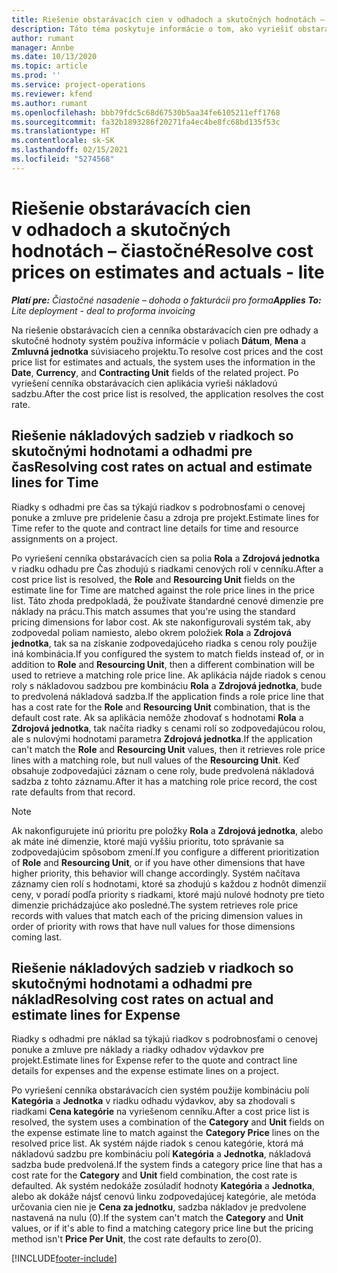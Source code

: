 ```yaml
---
title: Riešenie obstarávacích cien v odhadoch a skutočných hodnotách – čiastočné
description: Táto téma poskytuje informácie o tom, ako vyriešiť obstarávacie ceny pre odhady a skutočné hodnoty.
author: rumant
manager: Annbe
ms.date: 10/13/2020
ms.topic: article
ms.prod: ''
ms.service: project-operations
ms.reviewer: kfend
ms.author: rumant
ms.openlocfilehash: bbb79fdc5c68d67530b5aa34fe6105211eff1768
ms.sourcegitcommit: fa32b1893286f20271fa4ec4be8fc68bd135f53c
ms.translationtype: HT
ms.contentlocale: sk-SK
ms.lasthandoff: 02/15/2021
ms.locfileid: "5274568"
---
```

# <a name="resolve-cost-prices-on-estimates-and-actuals---lite"></a><span data-ttu-id="1a7f6-103">Riešenie obstarávacích cien v odhadoch a skutočných hodnotách – čiastočné</span><span class="sxs-lookup"><span data-stu-id="1a7f6-103">Resolve cost prices on estimates and actuals - lite</span></span>

<span data-ttu-id="1a7f6-104">_**Platí pre:** Čiastočné nasadenie – dohoda o fakturácii pro forma_</span><span class="sxs-lookup"><span data-stu-id="1a7f6-104">_**Applies To:** Lite deployment - deal to proforma invoicing_</span></span>

<span data-ttu-id="1a7f6-105">Na riešenie obstarávacích cien a cenníka obstarávacích cien pre odhady a skutočné hodnoty systém používa informácie v poliach **Dátum**, **Mena** a **Zmluvná jednotka** súvisiaceho projektu.</span><span class="sxs-lookup"><span data-stu-id="1a7f6-105">To resolve cost prices and the cost price list for estimates and actuals, the system uses the information in the **Date**, **Currency**, and **Contracting Unit** fields of the related project.</span></span> <span data-ttu-id="1a7f6-106">Po vyriešení cenníka obstarávacích cien aplikácia vyrieši nákladovú sadzbu.</span><span class="sxs-lookup"><span data-stu-id="1a7f6-106">After the cost price list is resolved, the application resolves the cost rate.</span></span>

## <a name="resolving-cost-rates-on-actual-and-estimate-lines-for-time"></a><span data-ttu-id="1a7f6-107">Riešenie nákladových sadzieb v riadkoch so skutočnými hodnotami a odhadmi pre čas</span><span class="sxs-lookup"><span data-stu-id="1a7f6-107">Resolving cost rates on actual and estimate lines for Time</span></span>

<span data-ttu-id="1a7f6-108">Riadky s odhadmi pre čas sa týkajú riadkov s podrobnosťami o cenovej ponuke a zmluve pre pridelenie času a zdroja pre projekt.</span><span class="sxs-lookup"><span data-stu-id="1a7f6-108">Estimate lines for Time refer to the quote and contract line details for time and resource assignments on a project.</span></span>

<span data-ttu-id="1a7f6-109">Po vyriešení cenníka obstarávacích cien sa polia **Rola** a **Zdrojová jednotka** v riadku odhadu pre Čas zhodujú s riadkami cenových rolí v cenníku.</span><span class="sxs-lookup"><span data-stu-id="1a7f6-109">After a cost price list is resolved, the **Role** and **Resourcing Unit** fields on the estimate line for Time are matched against the role price lines in the price list.</span></span> <span data-ttu-id="1a7f6-110">Táto zhoda predpokladá, že používate štandardné cenové dimenzie pre náklady na prácu.</span><span class="sxs-lookup"><span data-stu-id="1a7f6-110">This match assumes that you're using the standard pricing dimensions for labor cost.</span></span> <span data-ttu-id="1a7f6-111">Ak ste nakonfigurovali systém tak, aby zodpovedal poliam namiesto, alebo okrem položiek **Rola** a **Zdrojová jednotka**, tak sa na získanie zodpovedajúceho riadka s cenou roly použije iná kombinácia.</span><span class="sxs-lookup"><span data-stu-id="1a7f6-111">If you configured the system to match fields instead of, or in addition to **Role** and **Resourcing Unit**, then a different combination will be used to retrieve a matching role price line.</span></span> <span data-ttu-id="1a7f6-112">Ak aplikácia nájde riadok s cenou roly s nákladovou sadzbou pre kombináciu **Rola** a **Zdrojová jednotka**, bude to predvolená nákladová sadzba.</span><span class="sxs-lookup"><span data-stu-id="1a7f6-112">If the application finds a role price line that has a cost rate for the **Role** and **Resourcing Unit** combination, that is the default cost rate.</span></span> <span data-ttu-id="1a7f6-113">Ak sa aplikácia nemôže zhodovať s hodnotami **Rola** a **Zdrojová jednotka**, tak načíta riadky s cenami rolí so zodpovedajúcou rolou, ale s nulovými hodnotami parametra **Zdrojová jednotka**.</span><span class="sxs-lookup"><span data-stu-id="1a7f6-113">If the application can't match the **Role** and **Resourcing Unit** values, then it retrieves role price lines with a matching role, but null values of the **Resourcing Unit**.</span></span> <span data-ttu-id="1a7f6-114">Keď obsahuje zodpovedajúci záznam o cene roly, bude predvolená nákladová sadzba z tohto záznamu.</span><span class="sxs-lookup"><span data-stu-id="1a7f6-114">After it has a matching role price record, the cost rate defaults from that record.</span></span> 

> [!NOTE]
> <span data-ttu-id="1a7f6-115">Ak nakonfigurujete inú prioritu pre položky **Rola** a **Zdrojová jednotka**, alebo ak máte iné dimenzie, ktoré majú vyššiu prioritu, toto správanie sa zodpovedajúcim spôsobom zmení.</span><span class="sxs-lookup"><span data-stu-id="1a7f6-115">If you configure a different prioritization of **Role** and **Resourcing Unit**, or if you have other dimensions that have higher priority, this behavior will change accordingly.</span></span> <span data-ttu-id="1a7f6-116">Systém načítava záznamy cien rolí s hodnotami, ktoré sa zhodujú s každou z hodnôt dimenzií ceny, v poradí podľa priority s riadkami, ktoré majú nulové hodnoty pre tieto dimenzie prichádzajúce ako posledné.</span><span class="sxs-lookup"><span data-stu-id="1a7f6-116">The system retrieves role price records with values that match each of the pricing dimension values in order of priority with rows that have null values for those dimensions coming last.</span></span>

## <a name="resolving-cost-rates-on-actual-and-estimate-lines-for-expense"></a><span data-ttu-id="1a7f6-117">Riešenie nákladových sadzieb v riadkoch so skutočnými hodnotami a odhadmi pre náklad</span><span class="sxs-lookup"><span data-stu-id="1a7f6-117">Resolving cost rates on actual and estimate lines for Expense</span></span>

<span data-ttu-id="1a7f6-118">Riadky s odhadmi pre náklad sa týkajú riadkov s podrobnosťami o cenovej ponuke a zmluve pre náklady a riadky odhadov výdavkov pre projekt.</span><span class="sxs-lookup"><span data-stu-id="1a7f6-118">Estimate lines for Expense refer to the quote and contract line details for expenses and the expense estimate lines on a project.</span></span>

<span data-ttu-id="1a7f6-119">Po vyriešení cenníka obstarávacích cien systém použije kombináciu polí **Kategória** a **Jednotka** v riadku odhadu výdavkov, aby sa zhodovali s riadkami **Cena kategórie** na vyriešenom cenníku.</span><span class="sxs-lookup"><span data-stu-id="1a7f6-119">After a cost price list is resolved, the system uses a combination of the **Category** and **Unit** fields on the expense estimate line to match against the **Category Price** lines on the resolved price list.</span></span> <span data-ttu-id="1a7f6-120">Ak systém nájde riadok s cenou kategórie, ktorá má nákladovú sadzbu pre kombináciu polí **Kategória** a **Jednotka**, nákladová sadzba bude predvolená.</span><span class="sxs-lookup"><span data-stu-id="1a7f6-120">If the system finds a category price line that has a cost rate for the **Category** and **Unit** field combination, the cost rate is defaulted.</span></span> <span data-ttu-id="1a7f6-121">Ak systém nedokáže zosúladiť hodnoty **Kategória** a **Jednotka**, alebo ak dokáže nájsť cenovú linku zodpovedajúcej kategórie, ale metóda určovania cien nie je **Cena za jednotku**, sadzba nákladov je predvolene nastavená na nulu (0).</span><span class="sxs-lookup"><span data-stu-id="1a7f6-121">If the system can't match the **Category** and **Unit** values, or if it's able to find a matching category price line but the pricing method isn't **Price Per Unit**, the cost rate defaults to zero(0).</span></span>


[!INCLUDE[footer-include](../../includes/footer-banner.md)]